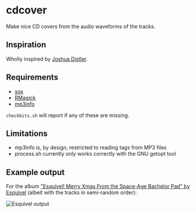 # cdcover

Make nice CD covers from the audio waveforms of the tracks.

## Inspiration

Wholly inspired by [Joshua Distler](http://www.joshuadistler.com/index.php?rp=0&p=97&f&i..).

## Requirements

* [sox](http://sox.sourceforge.net/)
* [RMagick](http://rmagick.rubyforge.org/)
* [mp3info](http://ibiblio.org/mp3info/)

`checkbits.sh` will report if any of these are missing.

## Limitations

* mp3info is, by design, restricted to reading tags from MP3 files
* process.sh currently only works correctly with the GNU getopt tool

## Example output

For the album ["Esquivel! Merry Xmas From the Space-Age Bachelor Pad" by Esquivel](http://www.amazon.com/Esquivel-Merry-Xmas-Space-Age-Bachelor/dp/B0000048EZ) (albeit with the tracks in semi-random order):

![Esquivel output](http://rjp.pi.st/tmp/20090318/shelledmusic.png)
